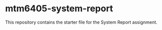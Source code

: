 # mtm6405-system-report
This repository contains the starter file for the System Report assignment.
